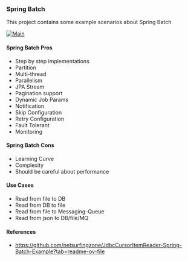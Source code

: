 ### Spring Batch
This project contains some example scenarios about Spring Batch

[![Main](https://github.com/senolatac/spring-batch-demo/actions/workflows/main.yml/badge.svg)](https://github.com/senolatac/spring-batch-demo/actions/workflows/main.yml)

#### Spring Batch Pros
- Step by step implementations
- Partition
- Multi-thread
- Parallelism
- JPA Stream
- Pagination support
- Dynamic Job Params
- Notification
- Skip Configuration
- Retry Configuration
- Fault Tolerant
- Monitoring

#### Spring Batch Cons
- Learning Curve
- Complexity
- Should be careful about performance

#### Use Cases
- Read from file to DB
- Read from DB to file
- Read from file to Messaging-Queue
- Read from json to DB/file/MQ 

#### References
- https://github.com/netsurfingzone/JdbcCursorItemReader-Spring-Batch-Example?tab=readme-ov-file